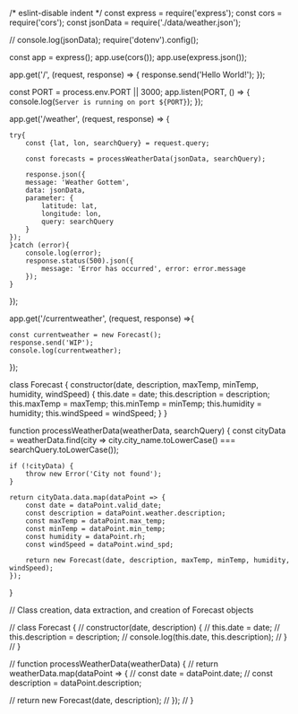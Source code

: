 /* eslint-disable indent */
const express = require('express');
const cors = require('cors');
const jsonData = require('./data/weather.json');

// console.log(jsonData);
require('dotenv').config();


const app = express();
app.use(cors());
app.use(express.json());

app.get('/', (request, response) => {
  response.send('Hello World!');
});

const PORT = process.env.PORT || 3000;
app.listen(PORT, () => {
  console.log(`Server is running on port ${PORT}`);
});

app.get('/weather', (request, response) => {


    try{
        const {lat, lon, searchQuery} = request.query;

        const forecasts = processWeatherData(jsonData, searchQuery);

        response.json({
        message: 'Weather Gottem',
        data: jsonData,
        parameter: {
            latitude: lat,
            longitude: lon,
            query: searchQuery
        }
    });
    }catch (error){
        console.log(error);
        response.status(500).json({
            message: 'Error has occurred', error: error.message
        });
    }
});

app.get('/currentweather', (request, response) =>{

    const currentweather = new Forecast();
    response.send('WIP');
    console.log(currentweather);
});

class Forecast {
    constructor(date, description, maxTemp, minTemp, humidity, windSpeed) {
        this.date = date;
        this.description = description;
        this.maxTemp = maxTemp;
        this.minTemp = minTemp;
        this.humidity = humidity;
        this.windSpeed = windSpeed;
    }
}

function processWeatherData(weatherData, searchQuery) {
    const cityData = weatherData.find(city => city.city_name.toLowerCase() === searchQuery.toLowerCase());

    if (!cityData) {
        throw new Error('City not found');
    }

    return cityData.data.map(dataPoint => {
        const date = dataPoint.valid_date;
        const description = dataPoint.weather.description;
        const maxTemp = dataPoint.max_temp;
        const minTemp = dataPoint.min_temp;
        const humidity = dataPoint.rh;
        const windSpeed = dataPoint.wind_spd;
        
        return new Forecast(date, description, maxTemp, minTemp, humidity, windSpeed);
    });
}


// Class creation, data extraction, and creation of Forecast objects

// class Forecast {
//     constructor(date, description) {
//         this.date = date;
//         this.description = description;
//         console.log(this.date, this.description);
//     }
// }


// function processWeatherData(weatherData) {
//     return weatherData.map(dataPoint => {
//         const date = dataPoint.date;
//         const description = dataPoint.description;

//         return new Forecast(date, description);
//     });
// }
